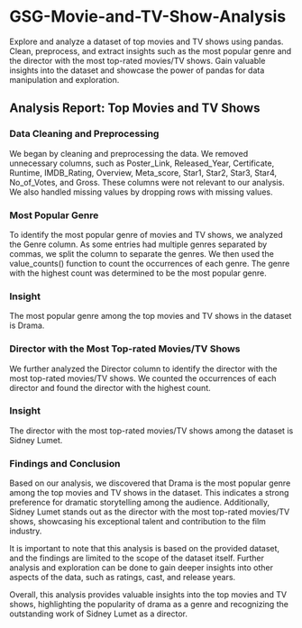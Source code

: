 # GSG-Movie-and-TV-Show-Analysis
Explore and analyze a dataset of top movies and TV shows using pandas. Clean, preprocess, and extract insights such as the most popular genre and the director with the most top-rated movies/TV shows. Gain valuable insights into the dataset and showcase the power of pandas for data manipulation and exploration.


## Analysis Report: Top Movies and TV Shows
### Data Cleaning and Preprocessing

We began by cleaning and preprocessing the data. We removed unnecessary columns, such as Poster_Link, Released_Year, Certificate, Runtime, IMDB_Rating, Overview, Meta_score, Star1, Star2, Star3, Star4, No_of_Votes, and Gross. These columns were not relevant to our analysis. We also handled missing values by dropping rows with missing values.

### Most Popular Genre

To identify the most popular genre of movies and TV shows, we analyzed the Genre column. As some entries had multiple genres separated by commas, we split the column to separate the genres. We then used the value_counts() function to count the occurrences of each genre. The genre with the highest count was determined to be the most popular genre.

### Insight

The most popular genre among the top movies and TV shows in the dataset is Drama.

### Director with the Most Top-rated Movies/TV Shows

We further analyzed the Director column to identify the director with the most top-rated movies/TV shows. We counted the occurrences of each director and found the director with the highest count.

### Insight

The director with the most top-rated movies/TV shows among the dataset is Sidney Lumet.

### Findings and Conclusion

Based on our analysis, we discovered that Drama is the most popular genre among the top movies and TV shows in the dataset. This indicates a strong preference for dramatic storytelling among the audience. Additionally, Sidney Lumet stands out as the director with the most top-rated movies/TV shows, showcasing his exceptional talent and contribution to the film industry.

It is important to note that this analysis is based on the provided dataset, and the findings are limited to the scope of the dataset itself. Further analysis and exploration can be done to gain deeper insights into other aspects of the data, such as ratings, cast, and release years.

Overall, this analysis provides valuable insights into the top movies and TV shows, highlighting the popularity of drama as a genre and recognizing the outstanding work of Sidney Lumet as a director.
